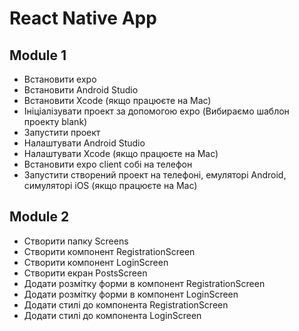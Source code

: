 <h1>React Native App</h1>
<h2>Module 1</h2>
<ul>
  <li>
Встановити expo
  </li>
  <li>
Встановити Android Studio
  </li>
  <li>
Встановити Xcode (якщо працюєте на Mac)
  </li>
  <li>
Ініціалізувати проект за допомогою expo (Вибираємо шаблон проекту blank)
  </li>
  <li>
Запустити проект
  </li>
  <li>
Налаштувати Android Studio
  </li>
  <li>
Налаштувати Xcode (якщо працюєте на Mac)
  </li>
  <li>
Встановити expo client собі на телефон
  </li>
  <li>
Запустити створений проект на телефоні, емуляторі Android, симуляторі iOS (якщо працюєте на Mac)
  </li>
</ul>
<h2>Module 2</h2>
<ul>
  <li>
Створити папку Screens
  </li>
  <li>
Створити компонент RegistrationScreen
  </li>
  <li>
Створити компонент LoginScreen
  </li>
  <li>
Створити екран PostsScreen
  </li>
  <li>
Додати розмітку форми в компонент RegistrationScreen
  </li>
  <li>
Додати розмітку форми в компонент LoginScreen
  </li>
  <li>
Додати стилі до компонента RegistrationScreen
  </li>
  <li>
Додати стилі до компонента LoginScreen
  </li>
</ul>











